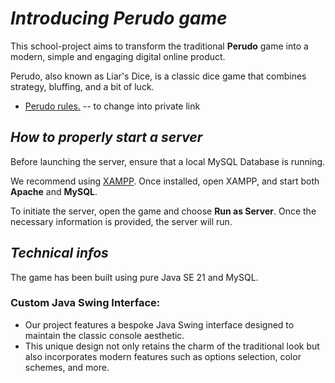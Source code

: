 # *Introducing Perudo game*
This school-project aims to transform the traditional **Perudo** game into a modern, simple and engaging digital online product.

Perudo, also known as Liar's Dice, is a classic dice game that combines strategy, bluffing, and a bit of luck.
- [Perudo rules.](https://drive.google.com/file/d/1BMG5oP0IqFjUksDHWaqN851e3ZiyZCVS/view?usp=drive_link) -- to change into private link

## *How to properly start a server*

Before launching the server, ensure that a local MySQL Database is running.

We recommend using [XAMPP](https://www.apachefriends.org/). Once installed, open XAMPP, and start both **Apache** and **MySQL**.

To initiate the server, open the game and choose **Run as Server**. Once the necessary information is provided, the server will run.

## *Technical infos*

The game has been built using pure Java SE 21 and MySQL.

### Custom Java Swing Interface:

- Our project features a bespoke Java Swing interface designed to maintain the classic console aesthetic.
- This unique design not only retains the charm of the traditional look but also incorporates modern features such as options selection, color schemes, and more.

### 
